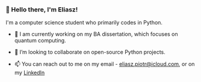 ### 👋 Hello there, I'm Eliasz!

I'm a computer science student who primarily codes in Python. 

- 🌱 I am currently working on my BA dissertation, which focuses on quantum computing.

- 👯 I’m looking to collaborate on open-source Python projects.

- 📫 You can reach out to me on my email - eliasz.piotr@icloud.com, or on my [LinkedIn](https://www.linkedin.com/in/piotr-eliasz-b21330256/)



